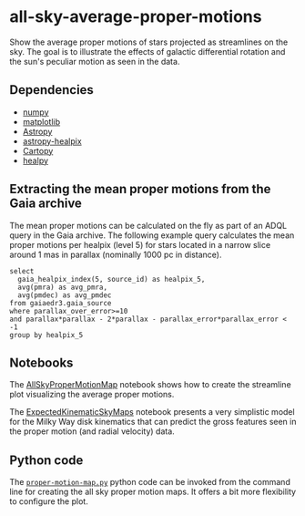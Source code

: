 # all-sky-average-proper-motions

Show the average proper motions of stars projected as streamlines on the sky. The goal is to illustrate the effects of
galactic differential rotation and the sun's peculiar motion as seen in the data.

## Dependencies

* [numpy](https://numpy.org/)
* [matplotlib](https://matplotlib.org/)
* [Astropy](https://www.astropy.org/)
* [astropy-healpix](https://astropy-healpix.readthedocs.io/)
* [Cartopy](https://scitools.org.uk/cartopy/docs/latest/)
* [healpy](https://github.com/healpy/healpy)

## Extracting the mean proper motions from the Gaia archive

The mean proper motions can be calculated on the fly as part of an ADQL query in the Gaia archive. The following example
query calculates the mean proper motions per healpix (level 5) for stars located in a narrow slice around 1 mas in
parallax (nominally 1000 pc in distance).

```
select
  gaia_healpix_index(5, source_id) as healpix_5,
  avg(pmra) as avg_pmra,
  avg(pmdec) as avg_pmdec
from gaiaedr3.gaia_source
where parallax_over_error>=10
and parallax*parallax - 2*parallax - parallax_error*parallax_error < -1
group by healpix_5
```

## Notebooks

The [AllSkyProperMotionMap](AllSkyProperMotionMap.ipynb) notebook shows how to create the streamline plot visualizing the
average proper motions.

The [ExpectedKinematicSkyMaps](ExpectedKinematicSkyMaps.ipynb) notebook presents a very simplistic model for the Milky
Way disk kinematics that can predict the gross features seen in the proper motion (and radial velocity) data.

## Python code

The [`proper-motion-map.py`](proper-motion-map.py) python code can be invoked from the command line for creating the all
sky proper motion maps. It offers a bit more flexibility to configure the plot.
